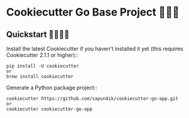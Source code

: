 Cookiecutter Go Base Project 👋✨💫
======================

Quickstart 🙌👨‍💻🚀
----------

Install the latest Cookiecutter if you haven't installed it yet (this requires
Cookiecutter 2.1.1 or higher)::

    pip install -U cookiecutter
	or
	brew install cookiecutter

Generate a Python package project::

    cookiecutter https://github.com/sapun4ik/cookiecutter-go-app.git
	or
	cookiecutter cookiecutter-go-app
